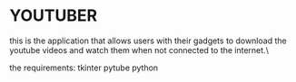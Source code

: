 # YOUTUBER
this is the application that allows users with their gadgets to download the youtube videos and watch them when not connected to the internet.\


the requirements: tkinter
                  pytube
                  python
